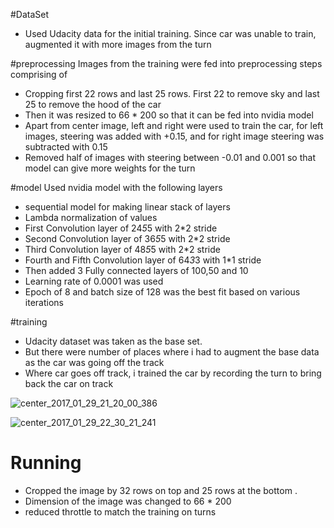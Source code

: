 #DataSet
  * Used Udacity data for the initial training. Since car was unable to train, augmented it with more images from the turn

#preprocessing
Images from the training were fed into preprocessing steps comprising of
  * Cropping first 22 rows and last 25 rows. First 22 to remove sky and last 25 to remove the hood of the car
  * Then it was resized to 66 * 200 so that it can be fed into nvidia model
  * Apart from center image, left and right were used to train the car, for left images, steering was added with +0.15, and for right image steering was subtracted with 0.15
  * Removed half of images with steering between -0.01 and 0.001 so that model can give more weights for the turn


#model
   Used nvidia model with the following layers
   *  sequential model for making linear stack of layers
   *  Lambda normalization of values
   *  First Convolution layer of 24*5*5 with 2*2 stride
   *  Second Convolution layer of 36*5*5 with 2*2 stride
   *  Third Convolution layer of 48*5*5 with 2*2 stride
   *  Fourth and Fifth Convolution layer of 64*3*3 with 1*1 stride
   *  Then added 3 Fully connected layers of 100,50 and 10
   *  Learning rate of 0.0001 was used
   *  Epoch of 8 and batch size of 128 was the best fit based on various iterations

#training
   * Udacity dataset was taken as the base set.
   * But there were number of places where i had to augment the base data as the car was going off the track
   * Where car goes off  track, i trained the car by recording the turn to bring back the car on track

   
   ![center_2017_01_29_21_20_00_386](https://cloud.githubusercontent.com/assets/5102280/22514007/f09a9f0e-e8c3-11e6-930d-e176ec89e77d.jpg)

   ![center_2017_01_29_22_30_21_241](https://cloud.githubusercontent.com/assets/5102280/22514052/1680dbb6-e8c4-11e6-92e6-a84163ba5512.jpg)


# Running
   * Cropped the image by 32 rows on top and 25 rows at the bottom .
   * Dimension of the image was changed to 66 * 200
   * reduced throttle to match the training on turns
